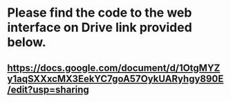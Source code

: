 # Please find the code to the web interface on Drive link provided below.

## https://docs.google.com/document/d/1OtgMYZy1aqSXXxcMX3EekYC7goA57OykUARyhgy890E/edit?usp=sharing
